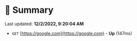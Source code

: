 # 📖 Summary
Last updated: **12/2/2022, 9:20:04 AM**

- `GET` [https://google.com](https://google.com) - **Up** (147ms)

